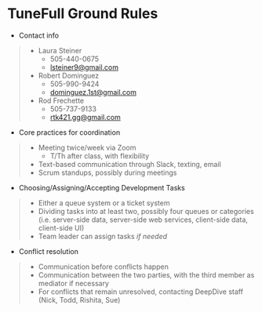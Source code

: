 # TuneFull Ground Rules

* Contact info

> * Laura Steiner
>    * 505-440-0675
>    * lsteiner9@gmail.com
>  * Robert Dominguez
>    * 505-990-9424
>    * dominguez.1st@gmail.com
>  * Rod Frechette
>    * 505-737-9133    
>    * rtk421.gg@gmail.com

* Core practices for coordination
>  * Meeting twice/week via Zoom
>    * T/Th after class, with flexibility
>  * Text-based communication through Slack, texting, email
>  * Scrum standups, possibly during meetings

* Choosing/Assigning/Accepting Development Tasks
>  * Either a queue system or a ticket system
>  * Dividing tasks into at least two, possibly four queues or categories (i.e. server-side data, server-side web services, client-side data, client-side UI)
>  * Team leader can assign tasks *if needed*
  
* Conflict resolution
>  * Communication before conflicts happen
>  * Communication between the two parties, with the third member as mediator if necessary
>  * For conflicts that remain unresolved, contacting DeepDive staff (Nick, Todd, Rishita, Sue)
  
